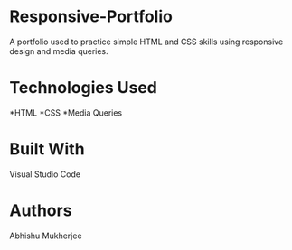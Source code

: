 # Responsive-Portfolio
A portfolio used to practice simple HTML and CSS skills using responsive design and media queries.   
# Technologies Used 
*HTML
*CSS 
*Media Queries 
# Built With 
Visual Studio Code 
# Authors 
Abhishu Mukherjee